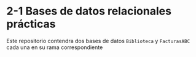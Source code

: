 # 2-1 Bases de datos relacionales prácticas

Este repositorio contendra dos bases de datos `Biblioteca` y `FacturasABC`
cada una en su rama correspondiente 

